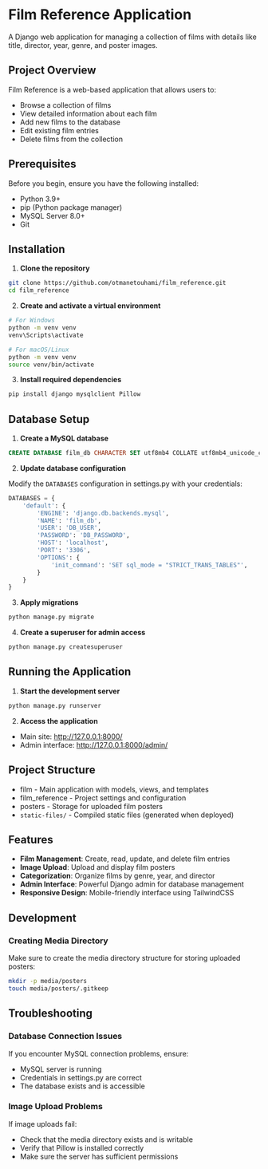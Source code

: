 # Film Reference Application

A Django web application for managing a collection of films with details like title, director, year, genre, and poster images.

## Project Overview

Film Reference is a web-based application that allows users to:
- Browse a collection of films
- View detailed information about each film
- Add new films to the database
- Edit existing film entries
- Delete films from the collection

## Prerequisites

Before you begin, ensure you have the following installed:

- Python 3.9+ 
- pip (Python package manager)
- MySQL Server 8.0+
- Git

## Installation

1. **Clone the repository**

```bash
git clone https://github.com/otmanetouhami/film_reference.git
cd film_reference
```

2. **Create and activate a virtual environment**

```bash
# For Windows
python -m venv venv
venv\Scripts\activate

# For macOS/Linux
python -m venv venv
source venv/bin/activate
```

3. **Install required dependencies**

```bash
pip install django mysqlclient Pillow
```

## Database Setup

1. **Create a MySQL database**

```sql
CREATE DATABASE film_db CHARACTER SET utf8mb4 COLLATE utf8mb4_unicode_ci;
```

2. **Update database configuration**

Modify the `DATABASES` configuration in settings.py with your credentials:

```python
DATABASES = {
    'default': {
        'ENGINE': 'django.db.backends.mysql',
        'NAME': 'film_db',
        'USER': 'DB_USER',
        'PASSWORD': 'DB_PASSWORD',
        'HOST': 'localhost',
        'PORT': '3306',
        'OPTIONS': {
            'init_command': 'SET sql_mode = "STRICT_TRANS_TABLES"',
        }
    }
}
```

3. **Apply migrations**

```bash
python manage.py migrate
```

4. **Create a superuser for admin access**

```bash
python manage.py createsuperuser
```

## Running the Application

1. **Start the development server**

```bash
python manage.py runserver
```

2. **Access the application**

- Main site: http://127.0.0.1:8000/
- Admin interface: http://127.0.0.1:8000/admin/

## Project Structure

- film - Main application with models, views, and templates
- film_reference - Project settings and configuration
- posters - Storage for uploaded film posters
- `static-files/` - Compiled static files (generated when deployed)

## Features

- **Film Management**: Create, read, update, and delete film entries
- **Image Upload**: Upload and display film posters
- **Categorization**: Organize films by genre, year, and director
- **Admin Interface**: Powerful Django admin for database management
- **Responsive Design**: Mobile-friendly interface using TailwindCSS

## Development

### Creating Media Directory

Make sure to create the media directory structure for storing uploaded posters:

```bash
mkdir -p media/posters
touch media/posters/.gitkeep
```

## Troubleshooting

### Database Connection Issues

If you encounter MySQL connection problems, ensure:
- MySQL server is running
- Credentials in settings.py are correct
- The database exists and is accessible

### Image Upload Problems

If image uploads fail:
- Check that the media directory exists and is writable
- Verify that Pillow is installed correctly
- Make sure the server has sufficient permissions